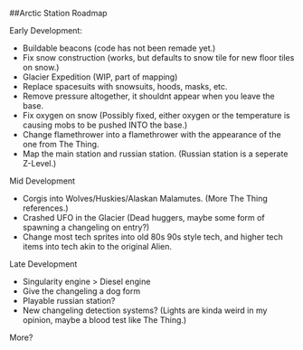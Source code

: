 ##Arctic Station Roadmap

Early Development:

- Buildable beacons (code has not been remade yet.)
- Fix snow construction (works, but defaults to snow tile for new floor tiles on snow.)
- Glacier Expedition (WIP, part of mapping)
- Replace spacesuits with snowsuits, hoods, masks, etc.
- Remove pressure altogether, it shouldnt appear when you leave the base.
- Fix oxygen on snow (Possibly fixed, either oxygen or the temperature is causing mobs to be pushed INTO the base.)
- Change flamethrower into a flamethrower with the appearance of the one from The Thing.
- Map the main station and russian station. (Russian station is a seperate Z-Level.)

Mid Development

- Corgis into Wolves/Huskies/Alaskan Malamutes. (More The Thing references.)
- Crashed UFO in the Glacier (Dead huggers, maybe some form of spawning a changeling on entry?)
- Change most tech sprites into old 80s 90s style tech, and higher tech items into tech akin to the original Alien.

Late Development

- Singularity engine > Diesel engine
- Give the changeling a dog form
- Playable russian station?
- New changeling detection systems? (Lights are kinda weird in my opinion, maybe a blood test like The Thing.)

More?

